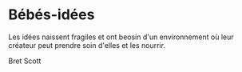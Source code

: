 # Bébés-idées

Les idées naissent fragiles et ont beosin d'un environnement où leur créateur peut prendre soin d'elles et les nourrir.

Bret Scott
